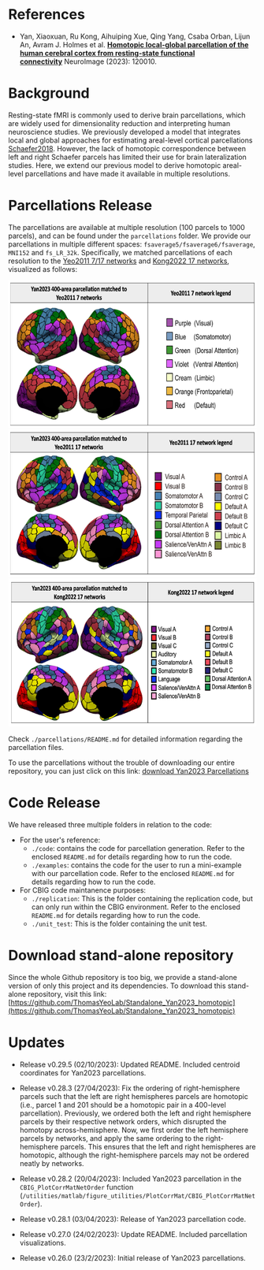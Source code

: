 References 
=====================
+ Yan, Xiaoxuan, Ru Kong, Aihuiping Xue, Qing Yang, Csaba Orban, Lijun An, Avram J. Holmes et al. [**Homotopic local-global parcellation of the human cerebral cortex from resting-state functional connectivity**](https://doi.org/10.1016/j.neuroimage.2023.120010) NeuroImage (2023): 120010.

Background
====================

Resting-state fMRI is commonly used to derive brain parcellations, which are widely used for dimensionality reduction and interpreting human neuroscience studies. We previously developed a model that integrates local and global approaches for estimating areal-level cortical parcellations [Schaefer2018](https://academic.oup.com/cercor/article/28/9/3095/3978804). However, the lack of homotopic correspondence between left and right Schaefer parcels has limited their use for brain lateralization studies. Here, we extend our previous model to derive homotopic areal-level parcellations and have made it available in multiple resolutions.

Parcellations Release
=====================

The parcellations are available at multiple resolution (100 parcels to 1000 parcels), and can be found under the ```parcellations``` folder. We provide our parcellations in multiple different spaces: ```fsaverage5/fsaverage6/fsaverage```, ```MNI152``` and ```fs_LR_32k```. Specifically, we matched parcellations of each resolution to the [Yeo2011 7/17 networks](http://people.csail.mit.edu/ythomas/publications/2011CorticalOrganization-JNeurophysiol.pdf) and [Kong2022 17 networks](https://pubmed.ncbi.nlm.nih.gov/29878084/), visualized as follows:

<p align="center">
<img src="readme_figures/Yeo7.png" height="300" />
<img src="readme_figures/Yeo17.png" height="300" />
<img src="readme_figures/Kong17.png" height="300" />
</p>

Check `./parcellations/README.md` for detailed information regarding the parcellation files.

To use the parcellations without the trouble of downloading our entire repository, you can just click on this link: [download Yan2023 Parcellations](https://minhaskamal.github.io/DownGit/#/home?url=https://github.com/ThomasYeoLab/CBIG/tree/master/stable_projects/brain_parcellation/Yan2023_homotopic/parcellations)


Code Release
=====================

We have released three multiple folders in relation to the code:
- For the user's reference:
    + `./code`: contains the code for parcellation generation. Refer to the enclosed `README.md` for details regarding how to run the code.
    + `./examples`: contains the code for the user to run a mini-example with our parcellation code. Refer to the enclosed `README.md` for details regarding how to run the code.
- For CBIG code maintanence purposes:
    + `./replication`: This is the folder containing the replication code, but can only run within the CBIG environment. Refer to the enclosed `README.md` for details regarding how to run the code.
    + `./unit_test`: This is the folder containing the unit test.

Download stand-alone repository
=====================

Since the whole Github repository is too big, we provide a stand-alone version of only this project and its dependencies. To download this stand-alone repository, visit this link: [https://github.com/ThomasYeoLab/Standalone_Yan2023_homotopic](https://github.com/ThomasYeoLab/Standalone_Yan2023_homotopic)

Updates
=======
- Release v0.29.5 (02/10/2023): Updated README. Included centroid coordinates for Yan2023 parcellations.

- Release v0.28.3 (27/04/2023): Fix the ordering of right-hemisphere parcels such that the left are right hemispheres parcels are homotopic (i.e., parcel 1 and 201 should be a homotopic pair in a 400-level parcellation). Previously, we ordered both the left and right hemisphere parcels by their respective network orders, which disrupted the homotopy across-hemisphere. Now, we first order the left hemisphere parcels by networks, and apply the same ordering to the right-hemisphere parcels. This ensures that the left and right hemispheres are homotopic, although the right-hemisphere parcels may not be ordered neatly by networks.

- Release v0.28.2 (20/04/2023): Included Yan2023 parcellation in the `CBIG_PlotCorrMatNetOrder` function (`/utilities/matlab/figure_utilities/PlotCorrMat/CBIG_PlotCorrMatNetOrder`).

- Release v0.28.1 (03/04/2023): Release of Yan2023 parcellation code.

- Release v0.27.0 (24/02/2023): Update README. Included parcellation visualizations.

- Release v0.26.0 (23/2/2023): Initial release of Yan2023 parcellations.
